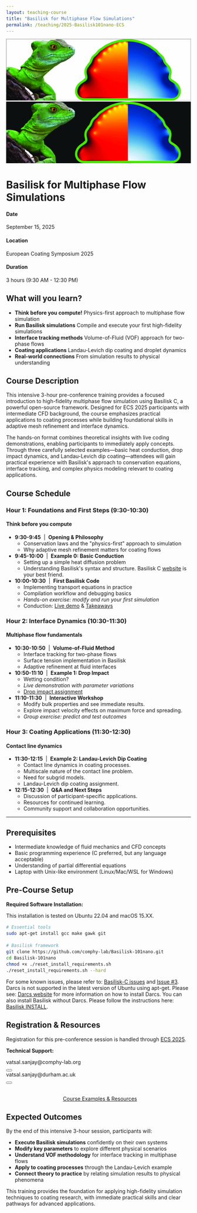 ```yaml
---
layout: teaching-course
title: "Basilisk for Multiphase Flow Simulations"
permalink: /teaching/2025-Basilisk101nano-ECS
---
```


<div class="course-image">
  <img src="/assets/images/teaching/basilisk-madrid-banner.jpg" alt="Basilisk for Multiphase Flow Simulations" loading="lazy" class="light-mode-img">
  <img src="/assets/images/teaching/courseBanner-dark.jpg" alt="Basilisk for Multiphase Flow Simulations" loading="lazy" class="dark-mode-img">
</div>

<script>
  // Function to update image visibility based on theme
  function updateBannerImages() {
    const theme = document.documentElement.getAttribute('data-theme') || 'light';
    const lightImages = document.querySelectorAll('.light-mode-img');
    const darkImages = document.querySelectorAll('.dark-mode-img');

    if (theme === 'dark') {
      lightImages.forEach(img => img.style.display = 'none');
      darkImages.forEach(img => img.style.display = 'block');
    } else {
      lightImages.forEach(img => img.style.display = 'block');
      darkImages.forEach(img => img.style.display = 'none');
    }
  }
  
  // Run on page load
  document.addEventListener('DOMContentLoaded', updateBannerImages);
  
  // Watch for theme changes
  const observer = new MutationObserver(function(mutations) {
    mutations.forEach(function(mutation) {
      if (mutation.attributeName === 'data-theme') {
        updateBannerImages();
      }
    });
  });
  
  observer.observe(document.documentElement, { attributes: true });
</script>

# Basilisk for Multiphase Flow Simulations

<div class="course-details">
  <div class="course-details__item">
    <h4><i class="fa-solid fa-calendar-days"></i> Date</h4>
    <p>September 15, 2025</p>
  </div>
  <div class="course-details__item">
    <h4><i class="fa-solid fa-location-dot"></i> Location</h4>
    <p>European Coating Symposium 2025</p>
  </div>
  <div class="course-details__item">
    <h4><i class="fa-solid fa-clock"></i> Duration</h4>
    <p>3 hours (9:30 AM - 12:30 PM)</p>
  </div>
</div>

## What will you learn?

- **Think before you compute!** Physics-first approach to multiphase flow simulation
- **Run Basilisk simulations** Compile and execute your first high-fidelity simulations
- **Interface tracking methods** Volume-of-Fluid (VOF) approach for two-phase flows
- **Coating applications** Landau-Levich dip coating and droplet dynamics
- **Real-world connections** From simulation results to physical understanding

## Course Description

This intensive 3-hour pre-conference training provides a focused introduction to high-fidelity multiphase flow simulation using Basilisk C, a powerful open-source framework. Designed for ECS 2025 participants with intermediate CFD background, the course emphasizes practical applications to coating processes while building foundational skills in adaptive mesh refinement and interface dynamics.

The hands-on format combines theoretical insights with live coding demonstrations, enabling participants to immediately apply concepts. Through three carefully selected examples—basic heat conduction, drop impact dynamics, and Landau-Levich dip coating—attendees will gain practical experience with Basilisk's approach to conservation equations, interface tracking, and complex physics modeling relevant to coating applications.

## Course Schedule

### Hour 1: Foundations and First Steps (9:30-10:30)

#### Think before you compute

- **9:30-9:45** &nbsp;|&nbsp; **Opening & Philosophy**
  - Conservation laws and the "physics-first" approach to simulation
  - Why adaptive mesh refinement matters for coating flows
- **9:45-10:00** &nbsp;|&nbsp; **Example 0: Basic Conduction**
  - Setting up a simple heat diffusion problem
  - Understanding Basilisk's syntax and structure. Basilisk C [website](http://basilisk.fr) is your best friend.
- **10:00-10:30** &nbsp;|&nbsp; **First Basilisk Code**
  - Implementing transport equations in practice
  - Compilation workflow and debugging basics
  - _Hands-on exercise: modify and run your first simulation_
  - Conduction: [Live demo](https://blogs.comphy-lab.org/Lecture-Notes/Basilisk101/1st-workingAssignment) & [Takeaways](https://blogs.comphy-lab.org/Lecture-Notes/Basilisk101/1-conduction-takeaways)

### Hour 2: Interface Dynamics (10:30-11:30)

#### Multiphase flow fundamentals

- **10:30-10:50** &nbsp;|&nbsp; **Volume-of-Fluid Method**
  - Interface tracking for two-phase flows
  - Surface tension implementation in Basilisk
  - Adaptive refinement at fluid interfaces
- **10:50-11:10** &nbsp;|&nbsp; **Example 1: Drop Impact**
  - Wetting condition?
  - _Live demonstration with parameter variations_
  - [Drop impact assignment](https://blogs.comphy-lab.org/Lecture-Notes/Basilisk101/3rd-workingAssignment)
- **11:10-11:30** &nbsp;|&nbsp; **Interactive Workshop**
  - Modify bulk properties and see immediate results.
  - Explore impact velocity effects on maximum force and spreading.
  - _Group exercise: predict and test outcomes_

### Hour 3: Coating Applications (11:30-12:30)

#### Contact line dynamics

- **11:30-12:15** &nbsp;|&nbsp; **Example 2: Landau-Levich Dip Coating**
  - Contact line dynamics in coating processes.
  - Multiscale nature of the contact line problem.
  - Need for subgrid models.
  - Landau-Levich dip coating assignment.
- **12:15-12:30** &nbsp;|&nbsp; **Q&A and Next Steps**
  - Discussion of participant-specific applications.
  - Resources for continued learning.
  - Community support and collaboration opportunities.

---

## Prerequisites

- Intermediate knowledge of fluid mechanics and CFD concepts
- Basic programming experience (C preferred, but any language acceptable)
- Understanding of partial differential equations
- Laptop with Unix-like environment (Linux/Mac/WSL for Windows)

## Pre-Course Setup

**Required Software Installation:**

This installation is tested on Ubuntu 22.04 and macOS 15.XX.

```bash
# Essential tools
sudo apt-get install gcc make gawk git

# Basilisk framework
git clone https://github.com/comphy-lab/Basilisk-101nano.git
cd Basilisk-101nano
chmod +x ./reset_install_requirements.sh
./reset_install_requirements.sh --hard
```

For some known issues, please refer to: [Basilisk-C issues](https://github.com/comphy-lab/basilisk-C/issues) and [Issue #3](https://github.com/comphy-lab/basilisk-C/issues/3).
Darcs is not supported in the latest version of Ubuntu using apt-get. Please see: [Darcs website](https://darcs.net/) for more information on how to install Darcs. You can also install Basilisk without Darcs. Please follow the instructions here: [Basilisk INSTALL](http://basilisk.fr/src/INSTALL).

## Registration & Resources

Registration for this pre-conference session is handled through [ECS 2025](https://ecs2025.org/program/#program).

**Technical Support:**

<div class="email-container">
  <span class="email-text">vatsal.sanjay@comphy-lab.org</span>
  <div class="email-actions">
    <a class="email-link" href="mailto:vatsal.sanjay@comphy-lab.org" aria-label="Email vatsal.sanjay@comphy-lab.org">
      <i class="fa-regular fa-envelope"></i>
    </a>
    <button class="copy-btn" data-clipboard-text="vatsal.sanjay@comphy-lab.org" onclick="copyEmail(this)" aria-label="Copy email address vatsal.sanjay@comphy-lab.org">
      <i class="fa-regular fa-copy"></i>
    </button>
  </div>
</div>
<div class="email-container">
  <span class="email-text">vatsal.sanjay@durham.ac.uk</span>
  <div class="email-actions">
    <a class="email-link" href="mailto:vatsal.sanjay@durham.ac.uk" aria-label="Email vatsal.sanjay@durham.ac.uk">
      <i class="fa-regular fa-envelope"></i>
    </a>
    <button class="copy-btn" data-clipboard-text="vatsal.sanjay@durham.ac.uk" onclick="copyEmail(this)" aria-label="Copy email address vatsal.sanjay@durham.ac.uk">
      <i class="fa-regular fa-copy"></i>
    </button>
  </div>
</div>


<div style="margin-top: 2rem; text-align: center;">
  <a href="https://github.com/comphy-lab/Basilisk-101nano" class="course-card__link" target="_blank" rel="noopener noreferrer" aria-label="Course GitHub Repository">
    <i class="fa-brands fa-github" style="margin-right: 0.5rem; font-style: normal;"></i>Course Examples & Resources
  </a>
</div>

## Expected Outcomes

By the end of this intensive 3-hour session, participants will:

- **Execute Basilisk simulations** confidently on their own systems
- **Modify key parameters** to explore different physical scenarios
- **Understand VOF methodology** for interface tracking in multiphase flows
- **Apply to coating processes** through the Landau-Levich example
- **Connect theory to practice** by relating simulation results to physical phenomena

This training provides the foundation for applying high-fidelity simulation techniques to coating research, with immediate practical skills and clear pathways for advanced applications.
